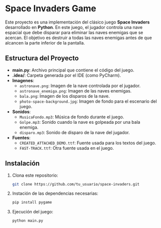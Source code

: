 # Space Invaders Game

Este proyecto es una implementación del clásico juego **Space Invaders** desarrollado en **Python**. En este juego, el jugador controla una nave espacial que debe disparar para eliminar las naves enemigas que se acercan. El objetivo es destruir a todas las naves enemigas antes de que alcancen la parte inferior de la pantalla.

## Estructura del Proyecto

- **main.py**: Archivo principal que contiene el código del juego.
- **.idea/**: Carpeta generada por el IDE (como PyCharm).
- **Imagenes**:
  - `astronave.png`: Imagen de la nave controlada por el jugador.
  - `astronave_enemiga.png`: Imagen de las naves enemigas.
  - `bala.png`: Imagen de los disparos de la nave.
  - `photo-space-background.jpg`: Imagen de fondo para el escenario del juego.
- **Sonidos**:
  - `MusicaFondo.mp3`: Música de fondo durante el juego.
  - `Golpe.mp3`: Sonido cuando la nave es golpeada por una bala enemiga.
  - `disparo.mp3`: Sonido de disparo de la nave del jugador.
- **Fuentes**:
  - `CREATED_ATTACHED_DEMO.ttf`: Fuente usada para los textos del juego.
  - `FAST-TRACK.ttf`: Otra fuente usada en el juego.
  
## Instalación

1. Clona este repositorio:

   ```bash
   git clone https://github.com/tu_usuario/space-invaders.git
    ```
   
2. Instación de las dependencias necesarias:

   ```bash
   pip install pygame
    ```
   
3. Ejecución del juego:

   ```bash
   python main.py
    ```